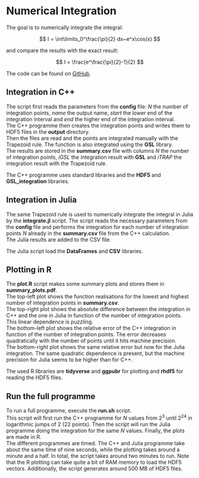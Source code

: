 # Numerical Integration

The goal is to numerically integrate the integral:  

$$ 
	I = \int\limits_0^\frac{\pi}{2} dx~e^x\cos(x)
$$

and compare the results with the exact result:  

$$
	I = \frac{e^\frac{\pi}{2}-1}{2}
$$

The code can be found on [GitHub](https://github.com/ksimoens/Scientific-Computing/tree/master/Task004_integration).

## Integration in C++

The script first reads the parameters from the **config** file: *N* the number of integration points, *name* the output name, *start* the lower end of the integration interval and *end* the higher end of the integration interval.  
The C++ programme then creates the integration points and writes them to HDF5 files in the **output** directory.  
Then the files are read and the points are integrated manually with the Trapezoid rule. The function is also integrated using the **GSL** library.  
The results are stored in the **summary.csv** file with columns *N* the number of integration points, *iGSL* the integration result with **GSL** and *iTRAP* the integration result with the Trapezoid rule.  
  
The C++ programme uses standard libraries and the **HDF5** and **GSL_integration** libraries.

## Integration in Julia

The same Trapezoid rule is used to numerically integrate the integral in Julia by the **integrate.jl** script. The script reads the necessary parameters from the **config** file and performs the integration for each number of integration points *N* already in the **summary.csv** file from the C++ calculation.  
The Julia results are added to the CSV file.  
  
The Julia script load the **DataFrames** and **CSV** libraries.

## Plotting in R

The **plot.R** script makes some summary plots and stores them in **summary_plots.pdf**.  
The top-left plot shows the function realisations for the lowest and highest number of integration points in **summary.csv**.  
The top-right plot shows the absolute difference between the integration in C++ and the one in Julia in function of the number of integration points. This linear dependence is puzzling.  
The bottom-left plot shows the relative error of the C++ integration in function of the number of integration points. The error decreases quadratically with the number of points until it hits machine precision.  
The bottom-right plot shows the same relative error but now for the Julia integration. The same quadratic dependence is present, but the machine precision for Julia seems to be higher than for C++.  
  
The used R libraries are **tidyverse** and **ggpubr** for plotting and **rhdf5** for reading the HDF5 files.

## Run the full programme

To run a full programme, execute the **run.sh** script.  
This script will first run the C++ programme for *N* values from $2^3$ until $2^24$ in logarithmic jumps of 2 (22 points). Then the script will run the Julia programme doing the integration for the same *N* values. Finally, the plots are made in R.  
The different programmes are timed. The C++ and Julia programme take about the same time of nine seconds, while the plotting takes around a minute and a half. In total, the script takes around two minutes to run. Note that the R plotting can take quite a bit of RAM memory to load the HDF5 vectors. Additionally, the script generates around 500 MB of HDF5 files.